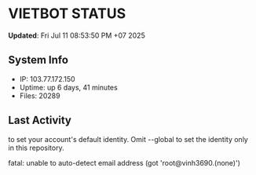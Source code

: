 # VIETBOT STATUS
**Updated**: Fri Jul 11 08:53:50 PM +07 2025

## System Info
- IP: 103.77.172.150
- Uptime: up 6 days, 41 minutes
- Files: 20289

## Last Activity

to set your account's default identity.
Omit --global to set the identity only in this repository.

fatal: unable to auto-detect email address (got 'root@vinh3690.(none)')
